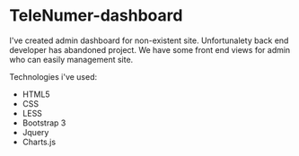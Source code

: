 # TeleNumer-dashboard
I've created admin dashboard for non-existent site. Unfortunalety back end developer has abandoned project. We have some front end views for admin who can easily management site. 

Technologies i've used:
- HTML5
- CSS
- LESS
- Bootstrap 3
- Jquery
- Charts.js
